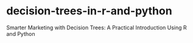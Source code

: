 # decision-trees-in-r-and-python
Smarter Marketing with Decision Trees: A Practical Introduction Using R and Python
